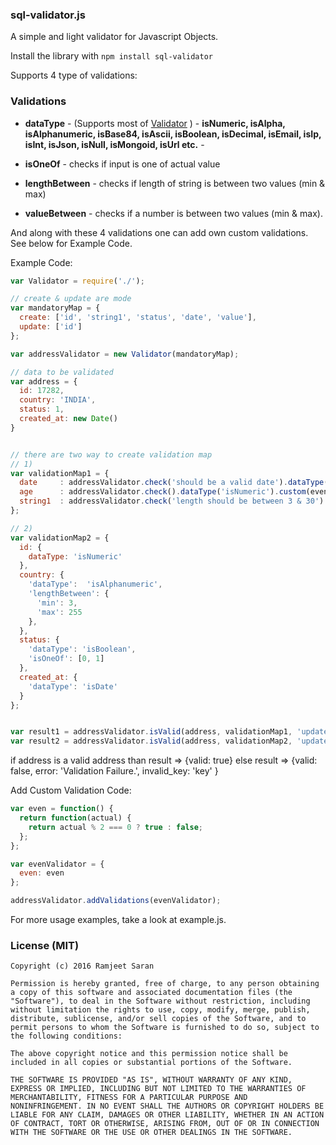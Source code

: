 ### sql-validator.js

A simple and light validator for Javascript Objects.

Install the library with `npm install sql-validator`

Supports 4 type of validations:

### Validations

- **dataType** - (Supports most of [Validator](https://www.npmjs.com/package/validator) )
                - **isNumeric, isAlpha, isAlphanumeric, isBase84, isAscii, isBoolean, isDecimal, isEmail, isIp, isInt, isJson, isNull, isMongoid, isUrl etc.** -
- **isOneOf** - checks if input is one of actual value

- **lengthBetween** - checks if length of string is between two values (min & max)

- **valueBetween** - checks if a number is between two values (min & max).

And along with these 4 validations one can add own custom validations. See below for Example Code.

Example Code:

```javascript
var Validator = require('./');

// create & update are mode
var mandatoryMap = {
  create: ['id', 'string1', 'status', 'date', 'value'],
  update: ['id']
};

var addressValidator = new Validator(mandatoryMap);

// data to be validated
var address = {
  id: 17282,
  country: 'INDIA',
  status: 1,
  created_at: new Date()
}


// there are two way to create validation map
// 1)
var validationMap1 = {
  date     : addressValidator.check('should be a valid date').dataType('isDate'),
  age      : addressValidator.check().dataType('isNumeric').custom(even),
  string1  : addressValidator.check('length should be between 3 & 30').dataType('isAlphanumeric').lengthBetween({'min': 3, 'max': 30})
};

// 2)
var validationMap2 = {
  id: {
    dataType: 'isNumeric'
  },
  country: {
    'dataType':  'isAlphanumeric',
    'lengthBetween': {
      'min': 3,
      'max': 255
    },
  },
  status: {
    'dataType': 'isBoolean',
    'isOneOf': [0, 1]
  },
  created_at: {
    'dataType': 'isDate'
  }
};


var result1 = addressValidator.isValid(address, validationMap1, 'update');
var result2 = addressValidator.isValid(address, validationMap2, 'update');
```


if address is a valid address than result => {valid: true}
else result => {valid: false, error: 'Validation Failure.', invalid_key: 'key' }

Add Custom Validation Code:

```javascript
var even = function() {
  return function(actual) {
    return actual % 2 === 0 ? true : false;
  };
};

var evenValidator = {
  even: even
};

addressValidator.addValidations(evenValidator);
```


For more usage examples, take a look at example.js.


### License (MIT)

```
Copyright (c) 2016 Ramjeet Saran

Permission is hereby granted, free of charge, to any person obtaining
a copy of this software and associated documentation files (the
"Software"), to deal in the Software without restriction, including
without limitation the rights to use, copy, modify, merge, publish,
distribute, sublicense, and/or sell copies of the Software, and to
permit persons to whom the Software is furnished to do so, subject to
the following conditions:

The above copyright notice and this permission notice shall be
included in all copies or substantial portions of the Software.

THE SOFTWARE IS PROVIDED "AS IS", WITHOUT WARRANTY OF ANY KIND,
EXPRESS OR IMPLIED, INCLUDING BUT NOT LIMITED TO THE WARRANTIES OF
MERCHANTABILITY, FITNESS FOR A PARTICULAR PURPOSE AND
NONINFRINGEMENT. IN NO EVENT SHALL THE AUTHORS OR COPYRIGHT HOLDERS BE
LIABLE FOR ANY CLAIM, DAMAGES OR OTHER LIABILITY, WHETHER IN AN ACTION
OF CONTRACT, TORT OR OTHERWISE, ARISING FROM, OUT OF OR IN CONNECTION
WITH THE SOFTWARE OR THE USE OR OTHER DEALINGS IN THE SOFTWARE.

```
